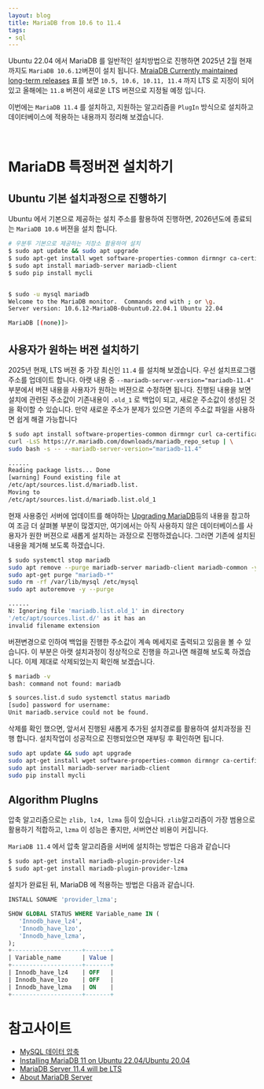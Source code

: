 ```yaml
---
layout: blog
title: MariaDB from 10.6 to 11.4
tags:
- sql
---
```


Ubuntu 22.04 에서 MariaDB 를 일반적인 설치방법으로 진행하면 2025년 2월 현재까지도 `MariaDB 10.6.12`버젼이 설치 됩니다. [MraiaDB Currently maintained long-term releases](https://mariadb.org/about/#maintenance-policy ) 표를 보면 `10.5, 10.6, 10.11, 11.4` 까지 LTS 로 지정이 되어 있고 올해에는 `11.8` 버젼이 새로운 LTS 버젼으로 지정될 예정 입니다.

이번에는 `MariaDB 11.4` 를 설치하고, 지원하는 알고리즘을 `PlugIn` 방식으로 설치하고 데이터베이스에 적용하는 내용까지 정리해 보겠습니다.

<br/>

# MariaDB 특정버젼 설치하기
## Ubuntu 기본 설치과정으로 진행하기
Ubuntu 에서 기본으로 제공하는 설치 주소를 활용하여 진행하면, 2026년도에 종료되는 `MariaDB 10.6` 버젼을 설치 합니다.
```bash
# 우분투 기본으로 제공하는 저장소 활용하여 설치
$ sudo apt update && sudo apt upgrade                                                         
$ sudo apt-get install wget software-properties-common dirmngr ca-certificates apt-transport-https -y
$ sudo apt install mariadb-server mariadb-client
$ sudo pip install mycli


$ sudo -u mysql mariadb              
Welcome to the MariaDB monitor.  Commands end with ; or \g.
Server version: 10.6.12-MariaDB-0ubuntu0.22.04.1 Ubuntu 22.04

MariaDB [(none)]>
```

## 사용자가 원하는 버젼 설치하기
2025년 현재, LTS 버젼 중 가장 최신인 `11.4` 를 설치해 보겠습니다. 우선 설치프로그램 주소를 업데이트 합니다. 아랫 내용 중 `--mariadb-server-version="mariadb-11.4"` 부분에서 버젼 내용을 사용자가 원하는 버젼으로 수정하면 됩니다. 진행된 내용을 보면 설치에 관련된 주소값이 기존내용이 `.old_1` 로 백업이 되고, 새로운 주소값이 생성된 것을 확이할 수 있습니다. 만약 새로운 주소가 분제가 있으면 기존의 주소값 파일을 사용하면 쉽게 해결 가능합니다
```bash
$ sudo apt install software-properties-common dirmngr curl ca-certificates apt-transport-https
curl -LsS https://r.mariadb.com/downloads/mariadb_repo_setup | \
sudo bash -s -- --mariadb-server-version="mariadb-11.4"

......
Reading package lists... Done
[warning] Found existing file at 
/etc/apt/sources.list.d/mariadb.list. 
Moving to 
/etc/apt/sources.list.d/mariadb.list.old_1
```

현재 사용중인 서버에 업데이트를 해야하는 [Upgrading MariaDB](https://mariadb.com/kb/en/upgrading/)등의 내용을 참고하여 조금 더 살펴볼 부분이 많겠지만, 여기에서는 아직 사용하지 않은 데이터베이스를 사용자가 원한 버젼으로 새롭게 설치하는 과정으로 진행하겠습니다. 그러면 기존에 설치된 내용을 제거해 보도록 하겠습니다.
```bash
$ sudo systemctl stop mariadb
sudo apt remove --purge mariadb-server mariadb-client mariadb-common -y
sudo apt-get purge "mariadb-*"
sudo rm -rf /var/lib/mysql /etc/mysql
sudo apt autoremove -y --purge

......
N: Ignoring file 'mariadb.list.old_1' in directory 
'/etc/apt/sources.list.d/' as it has an 
invalid filename extension
```

버젼변경으로 인하여 백업을 진행한 주소값이 계속 메세지로 출력되고 있음을 볼 수 있습니다. 이 부분은 아랫 설치과정이 정상적으로 진행을 하고나면 해결해 보도록 하겠습니다. 이제 제대로 삭제되었는지 확인해 보겠습니다.
```bash
$ mariadb -v
bash: command not found: mariadb

$ sources.list.d sudo systemctl status mariadb                 
[sudo] password for username: 
Unit mariadb.service could not be found.
```

삭제를 확인 했으면, 앞서서 진행된 새롭게 추가된 설치경로를 활용하여 설치과정을 진행 합니다. 설치작업이 성공적으로 진행되었으면 재부팅 후 확인하면 됩니다.
```bash
sudo apt update && sudo apt upgrade                                                         
sudo apt-get install wget software-properties-common dirmngr ca-certificates apt-transport-https -y
sudo apt install mariadb-server mariadb-client
sudo pip install mycli
```

## Algorithm PlugIns
압축 알고리즘으로는 `zlib, lz4, lzma` 등이 있습니다. `zlib`알고리즘이 가장 범용으로 활용하기 적합하고, `lzma` 이 성능은 좋지만, 서버연산 비용이 커집니다.

`MariaDB 11.4` 에서 압축 알고리즘을 서버에 설치하는 방법은 다음과 같습니다
```bash
$ sudo apt-get install mariadb-plugin-provider-lz4 
$ sudo apt-get install mariadb-plugin-provider-lzma
```

설치가 완료된 뒤, MariaDB 에 적용하는 방법은 다음과 같습니다.
```sql
INSTALL SONAME 'provider_lzma';

SHOW GLOBAL STATUS WHERE Variable_name IN (
   'Innodb_have_lz4', 
   'Innodb_have_lzo', 
   'Innodb_have_lzma', 
);
+--------------------+-------+
| Variable_name      | Value |
+--------------------+-------+
| Innodb_have_lz4    | OFF   |
| Innodb_have_lzo    | OFF   |
| Innodb_have_lzma   | ON    |
+--------------------+-------+
```

# 참고사이트
- [MySQL 데이터 압축](https://hoing.io/archives/1420)
- [Installing MariaDB 11 on Ubuntu 22.04/Ubuntu 20.04](https://kifarunix.com/install-mariadb-11-on-ubuntu/#installing-maria-db-11-on-ubuntu-22-04-ubuntu-20-04-1)
- [MariaDB Server 11.4 will be LTS](https://mariadb.org/11-4-lts/)
- [About MariaDB Server](https://mariadb.org/about/#maintenance-policy)
